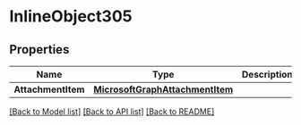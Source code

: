 # InlineObject305

## Properties

Name | Type | Description | Notes
------------ | ------------- | ------------- | -------------
**AttachmentItem** | [**MicrosoftGraphAttachmentItem**](microsoft.graph.attachmentItem.md) |  | [optional] 

[[Back to Model list]](../README.md#documentation-for-models) [[Back to API list]](../README.md#documentation-for-api-endpoints) [[Back to README]](../README.md)


